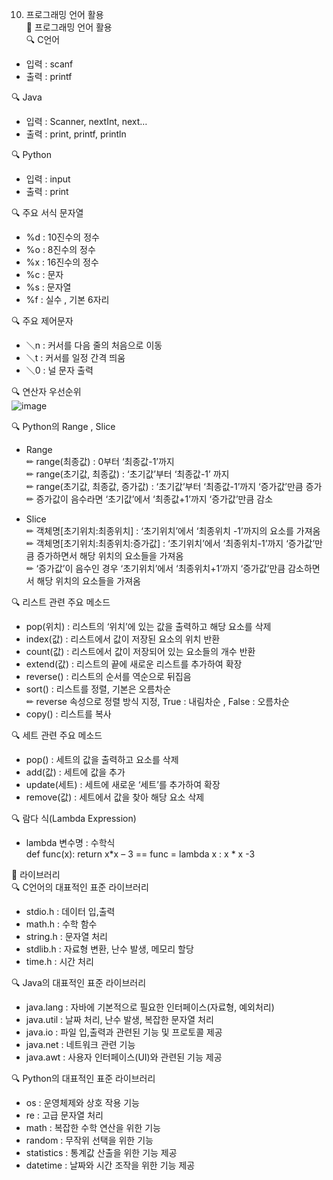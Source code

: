 10.	프로그래밍 언어 활용<br>
📝	프로그래밍 언어 활용<br>
🔍	C언어<br>
-	입력 : scanf<br>
-	출력 : printf<br>

🔍	Java<br>
-	입력 : Scanner, nextInt, next…<br>
-	출력 : print, printf, println<br>

🔍	Python<br>
-	입력 : input<br>
-	출력 : print<br>

🔍	주요 서식 문자열<br>
-	%d : 10진수의 정수<br>
-	%o : 8진수의 정수<br>
-	%x : 16진수의 정수<br>
-	%c : 문자<br>
-	%s : 문자열<br>
-	%f : 실수 , 기본 6자리<br>

🔍	주요 제어문자<br>
-	＼n : 커서를 다음 줄의 처음으로 이동<br>
-	＼t : 커서를 일정 간격 띄움<br>
-	＼0 : 널 문자 출력<br>

🔍	연산자 우선순위
<br>
![image](https://github.com/user-attachments/assets/46d59a3e-4031-4670-8941-b76d5b6a5d13)




🔍	Python의 Range , Slice<br>
-	Range<br>
✏	range(최종값) : 0부터 ‘최종값-1’까지<br>
✏	range(초기값, 최종값) : ‘초기값’부터 ‘최종값-1’ 까지<br>
✏	range(초기값, 최종값, 증가값) : ‘초기값’부터 ‘최종값-1’까지 ‘증가값’만큼 증가<br>
✏	증가값이 음수라면 ‘초기값’에서 ‘최종값+1’까지 ‘증가값’만큼 감소<br>

-	Slice<br>
✏	객체명[초기위치:최종위치] : ‘초기위치’에서 ‘최종위치 -1’까지의 요소를 가져옴<br>
✏	객체명[초기위치:최종위치:증가값] : ‘초기위치’에서 ‘최종위치-1’까지 ‘증가값’만큼 증가하면서 해당 위치의 요소들을 가져옴<br>
✏	‘증가값’이 음수인 경우 ‘초기위치’에서 ‘최종위치+1’까지 ‘증가값’만큼 감소하면서 해당 위치의 요소들을 가져옴<br>

🔍	리스트 관련 주요 메소드<br>
-	pop(위치) : 리스트의 ‘위치’에 있는 값을 출력하고 해당 요소를 삭제<br>
-	index(값) : 리스트에서 값이 저장된 요소의 위치 반환<br>
-	count(값) : 리스트에서 값이 저장되어 있는 요소들의 개수 반환<br>
-	extend(값) : 리스트의 끝에 새로운 리스트를 추가하여 확장<br>
-	reverse() : 리스트의 순서를 역순으로 뒤집음<br>
-	sort() : 리스트를 정렬, 기본은 오름차순<br>
✏	reverse 속성으로 정렬 방식 지정, True : 내림차순 , False : 오름차순<br>
-	copy() : 리스트를 복사<br>

🔍	세트 관련 주요 메소드<br>
-	pop() : 세트의 값을 출력하고 요소를 삭제<br>
-	add(값) : 세트에 값을 추가<br>
-	update(세트) : 세트에 새로운 ‘세트’를 추가하여 확장<br>
-	remove(값) : 세트에서 값을 찾아 해당 요소 삭제<br>

🔍	람다 식(Lambda Expression)<br>
-	lambda 변수명 : 수학식<br>
def func(x):  return x*x – 3   ==  func = lambda x : x * x -3<br>

📝	라이브러리<br>
🔍	C언어의 대표적인 표준 라이브러리<br>
-	stdio.h : 데이터 입,출력
-	math.h : 수학 함수
-	string.h : 문자열 처리
-	stdlib.h : 자료형 변환, 난수 발생, 메모리 할당
-	time.h : 시간 처리

🔍	Java의 대표적인 표준 라이브러리<br>
-	java.lang : 자바에 기본적으로 필요한 인터페이스(자료형, 예외처리)
-	java.util : 날짜 처리, 난수 발생, 복잡한 문자열 처리
-	java.io : 파일 입,출력과 관련된 기능 및 프로토콜 제공
-	java.net : 네트워크 관련 기능
-	java.awt : 사용자 인터페이스(UI)와 관련된 기능 제공

🔍	Python의 대표적인 표준 라이브러리<br>
-	os : 운영체제와 상호 작용 기능
-	re : 고급 문자열 처리
-	math : 복잡한 수학 연산을 위한 기능
-	random : 무작위 선택을 위한 기능
-	statistics : 통계값 산출을 위한 기능 제공
-	datetime : 날짜와 시간 조작을 위한 기능 제공

